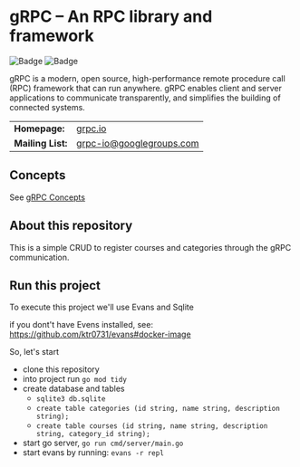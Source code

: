 # gRPC – An RPC library and framework

![Badge](https://img.shields.io/static/v1?label=go&message=1.20&color=blue&style=for-the-badge&logo=Go)
![Badge](https://img.shields.io/static/v1?label=RPC&message=%20&color=blue&style=for-the-badge&logo=Google)

gRPC is a modern, open source, high-performance remote procedure call (RPC)
framework that can run anywhere. gRPC enables client and server applications to
communicate transparently, and simplifies the building of connected systems.

<table>
  <tr>
    <td><b>Homepage:</b></td>
    <td><a href="https://grpc.io/">grpc.io</a></td>
  </tr>
  <tr>
    <td><b>Mailing List:</b></td>
    <td><a href="https://groups.google.com/forum/#!forum/grpc-io">grpc-io@googlegroups.com</a></td>
  </tr>
</table>

## Concepts

See [gRPC Concepts](CONCEPTS.md)

## About this repository

This is a simple CRUD to register courses and categories through the gRPC communication.

## Run this project
To execute this project we'll use Evans and Sqlite <br />

if you dont't have Evens installed, see: https://github.com/ktr0731/evans#docker-image

So, let's start

- clone this repository
- into project run `go mod tidy`
- create database and tables
  - `sqlite3 db.sqlite`
  - `create table categories (id string, name string, description string);`
  - `create table courses (id string, name string, description string, category_id string);`
- start go server, `go run cmd/server/main.go`
- start evans by running: `evans -r repl`



